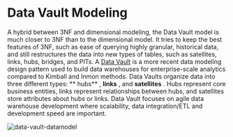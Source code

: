 # Data Vault Modeling

A hybrid between 3NF and dimensional modeling, the Data Vault model is much closer to 3NF than to the dimensional model. It tries to keep the best features of 3NF, such as ease of querying highly granular, historical data, and still restructures the data into new types of tables, such as satellites, links, hubs, bridges, and PITs. A [Data Vault](https://www.databricks.com/glossary/data-vault) is a more recent data modeling design pattern used to build data warehouses for enterprise-scale analytics compared to Kimball and Inmon methods. Data Vaults organize data into three different types: ** hubs** ,  **links** , and  **satellites** . Hubs represent core business entities, links represent relationships between hubs, and satellites store attributes about hubs or links. Data Vault focuses on agile data warehouse development where scalability, data integration/ETL and development speed are important.

![data-vault-datamodel](https://user-images.githubusercontent.com/62965911/216759991-593de2e9-2777-4ba1-8915-1674b97cbf37.png)